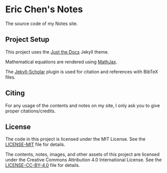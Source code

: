 # Eric Chen's Notes

The source code of my Notes site.

## Project Setup
This project uses the [Just the Docs](https://github.com/just-the-docs/just-the-docs)
Jekyll theme.

Mathematical equations are rendered using [MathJax](https://www.mathjax.org/).

The [Jekyll-Scholar](https://github.com/inukshuk/jekyll-scholar)
plugin is used for citation and references with BibTeX files.

## Citing
For any usage of the contents and notes on my site, I only ask you to give
proper citations/credits.

## License

The code in this project is licensed under the MIT License.
See the [LICENSE-MIT](LICENSE-MIT) file for details.

The contents, notes, images, and other assets of this project are licensed
under the Creative Commons Attribution 4.0 International License.
See the [LICENSE-CC-BY-4.0](LICENSE-CC-BY-4.0) file for details.
